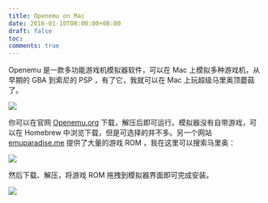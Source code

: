 ```yaml
---
title: Openemu on Mac
date: 2016-01-10T08:00:00+08:00
draft: false
toc:
comments: true
---
```



Openemu 是一款多功能游戏机模拟器软件，可以在 Mac 上模拟多种游戏机，从早期的 GBA 到索尼的 PSP ，有了它，我就可以在 Mac 上玩超级马里奥顶蘑菇了。

![](./pics_1.png)

你可以在官网 [Openemu.org](http://openemu.org) 下载，解压后即可运行。模拟器没有自带游戏，可以在 Homebrew 中浏览下载，但是可选择的并不多。另一个网站 [emuparadise.me](http://www.emuparadise.me/) 提供了大量的游戏 ROM ，我在这里可以搜索马里奥：

![](./pics_2.png)

然后下载、解压，将游戏 ROM 拖拽到模拟器界面即可完成安装。 

![](./pics_3.png)
